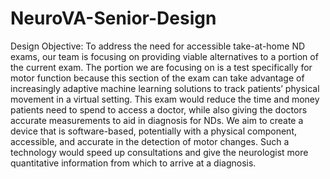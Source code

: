 # NeuroVA-Senior-Design

Design Objective: 
To address the need for accessible take-at-home ND exams, our team is focusing on providing viable alternatives to a portion of the current exam. The portion we are focusing on is a test specifically for motor function because this section of the exam can take advantage of increasingly adaptive machine learning solutions to track patients’ physical movement in a virtual setting. This exam would reduce the time and money patients need to spend to access a doctor, while also giving the doctors accurate measurements to aid in diagnosis for NDs. We aim to create a device that is software-based, potentially with a physical component, accessible, and accurate in the detection of motor changes. Such a technology would speed up consultations and give the neurologist more quantitative information from which to arrive at a diagnosis.
